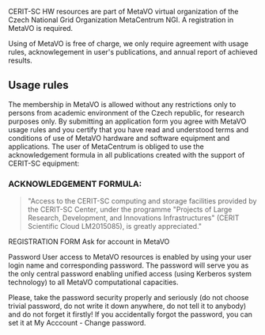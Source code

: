 
CERIT-SC HW resources are part of MetaVO virtual organization of the Czech National Grid Organization MetaCentrum NGI. A registration in MetaVO is required. 

Using of MetaVO is free of charge, we only require agreement with usage rules, acknowlegement in user's publications, and annual report of achieved results.

## Usage rules
The membership in MetaVO is allowed without any restrictions only to persons from academic environment of the Czech republic, for research purposes only.
By submitting an application form you agree with MetaVO usage rules and you certify that you have read and understood terms and conditions of use of MetaVO hardware and software equipment and applications. 
The user of MetaCentrum is obliged to use the acknowledgement formula in all publications created with the support of CERIT-SC equipment:

### ACKNOWLEDGEMENT FORMULA:
> "Access to the CERIT-SC computing and storage facilities provided by the CERIT-SC Center, under the programme "Projects of Large Research, Development, and Innovations Infrastructures" (CERIT Scientific Cloud LM2015085), is greatly appreciated."

REGISTRATION FORM
Ask for account in MetaVO

Password
User access to MetaVO resources is enabled by using your user login name and corresponding password. The password will serve you as the only central password enabling unified access (using Kerberos system technology) to all MetaVO computational capacities.

Please, take the password security properly and seriously (do not choose trivial password, do not write it down anywhere, do not tell it to anybody) and do not forget it firstly! If you accidentally forgot the password, you can set it at My Acccount - Change password.

